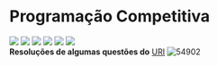 # Programação Competitiva
![](https://img.shields.io/github/stars/pandao/editor.md.svg)
![](https://img.shields.io/github/forks/pandao/editor.md.svg)
![](https://img.shields.io/github/tag/pandao/editor.md.svg)
![](https://img.shields.io/github/release/pandao/editor.md.svg)
![](https://img.shields.io/github/issues/pandao/editor.md.svg)
![](https://img.shields.io/bower/v/editor.md.svg)<br />
**Resoluções de algumas questões do**
[URI](https://www.urionlinejudge.com.br/judge/pt/login?redirect=%2Fpt)
![54902](https://user-images.githubusercontent.com/32168179/63258190-e87a9d00-c251-11e9-8888-5c0b299a2bb3.jpg)
